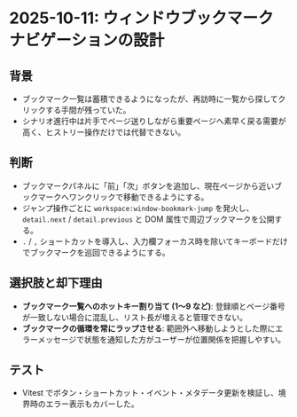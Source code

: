 # 2025-10-11: ウィンドウブックマークナビゲーションの設計

## 背景
- ブックマーク一覧は蓄積できるようになったが、再訪時に一覧から探してクリックする手間が残っていた。
- シナリオ進行中は片手でページ送りしながら重要ページへ素早く戻る需要が高く、ヒストリー操作だけでは代替できない。

## 判断
- ブックマークパネルに「前」「次」ボタンを追加し、現在ページから近いブックマークへワンクリックで移動できるようにする。
- ジャンプ操作ごとに `workspace:window-bookmark-jump` を発火し、`detail.next` / `detail.previous` と DOM 属性で周辺ブックマークを公開する。
- `.` / `,` ショートカットを導入し、入力欄フォーカス時を除いてキーボードだけでブックマークを巡回できるようにする。

## 選択肢と却下理由
- **ブックマーク一覧へのホットキー割り当て (1〜9 など)**: 登録順とページ番号が一致しない場合に混乱し、リスト長が増えると管理できない。
- **ブックマークの循環を常にラップさせる**: 範囲外へ移動しようとした際にエラーメッセージで状態を通知した方がユーザーが位置関係を把握しやすい。

## テスト
- Vitest でボタン・ショートカット・イベント・メタデータ更新を検証し、境界時のエラー表示もカバーした。
